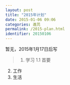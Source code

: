 ```yaml
---
layout: post
title: "2015年计划"
date: 2015-01-06 09:06
categories: 進芫
permalink: /2015-plan.html
identifier: 20150106
---
```


暂无，2015年1月17日后写
>1. 学习
1.1 首要
2. 工作
3. 生活